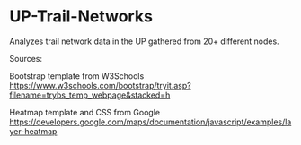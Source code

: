 # UP-Trail-Networks
Analyzes trail network data in the UP gathered from 20+ different nodes.


Sources:

Bootstrap template from W3Schools
https://www.w3schools.com/bootstrap/tryit.asp?filename=trybs_temp_webpage&stacked=h

Heatmap template and CSS from Google
https://developers.google.com/maps/documentation/javascript/examples/layer-heatmap